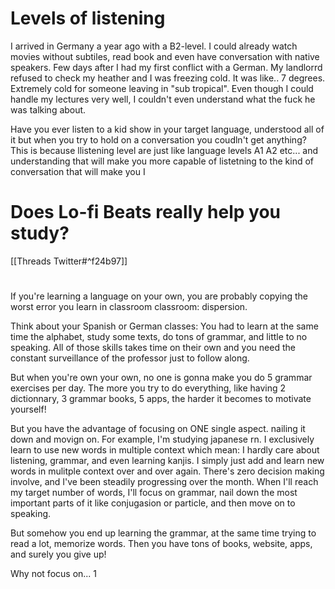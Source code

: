 # Levels of listening
I arrived in Germany a year ago with a B2-level. I could already watch movies without subtiles, read book and even have conversation with native speakers.  Few days after I had my first conflict with a German. My landlorrd refused to check my heather and I was freezing cold. It was like.. 7 degrees. Extremely cold for someone leaving in "sub tropical". 
Even though I could handle my lectures very well, I couldn't even understand what the fuck he was talking about. 

Have you ever listen to a kid show in your target language, understood all of it but when you try to hold on a conversation you coudln't get anything? This is because llistening level are just like language levels A1 A2 etc... and understanding that will make you more capable of listetning to the kind of conversation that will make you
I
# Does Lo-fi Beats really help you study?
[[Threads Twitter#^f24b97]]

# 
If you're learning a language on your own, you are probably copying the worst error you learn in classroom classroom: dispersion.

Think about your Spanish or German classes: You had to learn at the same time the alphabet, study some texts, do tons of grammar, and little to no speaking. All of those skills takes time on their own and you need the constant surveillance of the professor just to follow along. 

But when you're own your own, no one is gonna make you do 5 grammar exercises per day. The more you try to do everything, like having 2 dictionnary, 3 grammar books, 5 apps, the harder it becomes to motivate yourself!

But you have the advantage of focusing on ONE single aspect. nailing it down and movign on. For example, I'm studying japanese rn. I exclusively learn to use new words in multiple context which mean: I hardly care about listening, grammar, and even learning kanjis. 
I simply just add and learn new words in mulitple context over and over again. There's zero decision making involve, and I've been steadily progressing over the month. 
When I'll reach my target number of words,  I'll focus on grammar, nail down the most important parts of it like conjugasion or particle, and then move on to speaking.


But somehow you end up learning the grammar, at the same time trying to read a lot, memorize words. Then you have tons of books, website, apps, and surely you give up! 

Why not focus on... 1